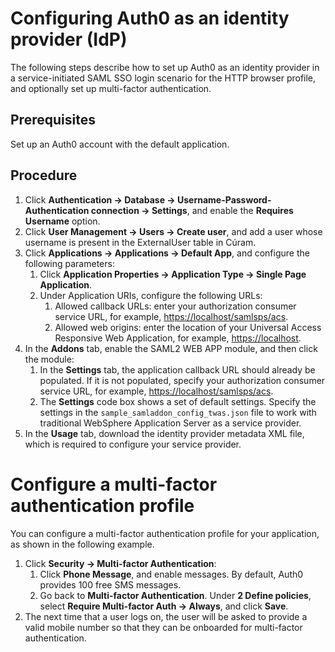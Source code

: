 
# Configuring Auth0 as an identity provider (IdP)

The following steps describe how to set up Auth0 as an identity provider in a service-initiated SAML SSO login scenario for the HTTP browser profile, and optionally set up multi-factor authentication.

## Prerequisites

Set up an Auth0 account with the default application.

## Procedure

1. Click **Authentication -> Database -> Username-Password-Authentication connection -> Settings**, and enable the **Requires Username** option.
2. Click **User Management -> Users -> Create user**, and add a user whose username is present in the ExternalUser table in Cúram.
3. Click **Applications -> Applications -> Default App**, and configure the following parameters:
   1. Click **Application Properties -> Application Type -> Single Page Application**.
   2. Under Application URIs, configure the following URLs:
      1. Allowed callback URLs: enter your authorization consumer service URL, for example, [https://localhost/samlsps/acs](https://localhost/samlsps/acs).
      2. Allowed web origins: enter the location of your Universal Access Responsive Web Application, for example, [https://localhost](https://localhost).
4. In the **Addons** tab, enable the SAML2 WEB APP module, and then click the module:
   1. In the **Settings** tab, the application callback URL should already be populated. If it is not populated, specify your authorization consumer service URL, for example, [https://localhost/samlsps/acs](https://localhost/samlsps/acs).
   2. The **Settings** code box shows a set of default settings. Specify the settings in the `sample_samladdon_config_twas.json` file to work with traditional WebSphere Application Server as a service provider.
5. In the **Usage** tab, download the identity provider metadata XML file, which is required to configure your service provider.

# Configure a multi-factor authentication profile

You can configure a multi-factor authentication profile for your application, as shown in the following example.

1. Click **Security -> Multi-factor Authentication**:
   1. Click **Phone Message**, and enable messages. By default, Auth0 provides 100 free SMS messages.
   2. Go back to **Multi-factor Authentication**. Under **2 Define policies**, select **Require Multi-factor Auth -> Always**, and click **Save**.
2. The next time that a user logs on, the user will be asked to provide a valid mobile number so that they can be onboarded for multi-factor authentication.
